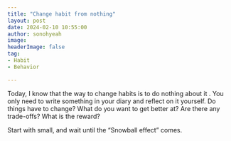 ```yaml
---
title: "Change habit from nothing"
layout: post
date: 2024-02-10 10:55:00
author: sonohyeah
image: 
headerImage: false
tag:
- Habit
- Behavior

---
```


Today, I know that the way to change habits is to do nothing about it . 
You only need to write something in your diary and reflect on it yourself. Do things have to change? What do you want to get better at? Are there any trade-offs? What is the reward?

Start with small, and wait until the “Snowball effect” comes.